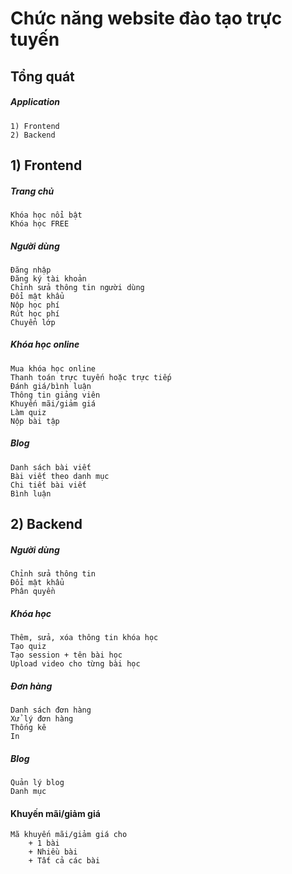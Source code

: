 # Chức năng website đào tạo trực tuyến

## Tổng quát

##### Application 
    
    1) Frontend
    2) Backend

## 1) Frontend
    
##### Trang chủ

    Khóa học nổi bật
    Khóa học FREE
    
##### Người dùng

    Đăng nhập
    Đăng ký tài khoản
    Chỉnh sửa thông tin người dùng
    Đổi mật khẩu
    Nộp học phí
    Rút học phí
    Chuyển lớp
    
##### Khóa học online

    Mua khóa học online
    Thanh toán trực tuyến hoặc trực tiếp
    Đánh giá/bình luận
    Thông tin giảng viên
    Khuyến mãi/giảm giá
    Làm quiz
    Nộp bài tập
    
##### Blog

    Danh sách bài viết
    Bài viết theo danh mục
    Chi tiết bài viết
    Bình luận
    
## 2) Backend

##### Người dùng

    Chỉnh sửa thông tin
    Đổi mật khẩu
    Phân quyền
    
##### Khóa học

    Thêm, sửa, xóa thông tin khóa học
    Tạo quiz
    Tạo session + tên bài học
    Upload video cho từng bài học
    
##### Đơn hàng
    
    Danh sách đơn hàng
    Xử lý đơn hàng
    Thống kê
    In

##### Blog

    Quản lý blog
    Danh mục
    
#### Khuyến mãi/giảm giá

    Mã khuyến mãi/giảm giá cho 
        + 1 bài
        + Nhiều bài
        + Tất cả các bài
    